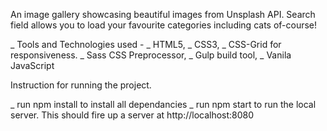 An image gallery showcasing beautiful images from Unsplash API. Search field allows you to load your favourite categories including cats of-course! 

_ Tools and Technologies used -
_ HTML5,
_ CSS3,
_ CSS-Grid for responsiveness.
_ Sass CSS Preprocessor, 
_ Gulp build tool,
_ Vanila JavaScript

Instruction for running the project.

<!-- _ Please clone the github repo from this URL - https://github.com/pbhagyashri/forbes-engineering-take-home-test -->

_ run npm install to install all dependancies
_ run npm start to run the local server. This should fire up a server at http://localhost:8080





